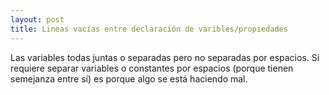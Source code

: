 ```yaml
---
layout: post
title: Lineas vacías entre declaración de varibles/propiedades
---
```

Las variables todas juntas o separadas pero no separadas por espacios.
Si requiere separar variables o constantes por espacios (porque tienen semejanza entre sí) es porque algo se está haciendo mal.